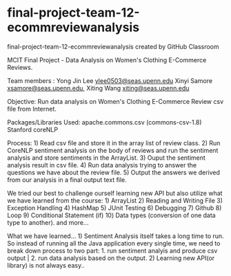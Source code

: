 # final-project-team-12-ecommreviewanalysis
final-project-team-12-ecommreviewanalysis created by GitHub Classroom

MCIT Final Project - Data Analysis on Women's Clothing E-Commerce Reviews.

Team members :
	Yong Jin Lee <ylee0503@seas.upenn.edu>
	Xinyi Samore <xsamore@seas.upenn.edu>,
	Xiting Wang <xiting@seas.upenn.edu>
	
Objective: Run data analysis on Women's Clothing E-Commerce Review csv file from Internet.

Packages/Libraries Used:
	apache.commons.csv (commons-csv-1.8)
	Stanford coreNLP
	
Process:
	1) Read csv file and store it in the array list of review class.
	2) Run CoreNLP sentiment analysis on the body of reviews and run the sentiment analysis and store sentiments in the ArrayList.
	3) Ouput the sentiment analysis result in csv file. 
	4) Run data analysis trying to answer the questions we have about the review file.
	5) Output the answers we derived from our analysis in a final output text file.
	
We tried our best to challenge ourself learning new API but also utilize what we have learned from the course:
	1) ArrayList
	2) Reading and Writing File
	3) Exception Handling
	4) HashMap
	5) JUnit Testing
	6) Debugging
	7) Github
	8) Loop
	9) Conditional Statement (if)
	10) Data types (conversion of one data type to another).
	and more...

What we have learned...
	1) Sentiment Analysis itself takes a long time to run. So instead of running all the Java application every single time, 
	we need to break down process to two part: 1. run sentiment analyis and produce csv output | 2. run data analysis based on the output.
	2) Learning new API(or library) is not always easy..

	
